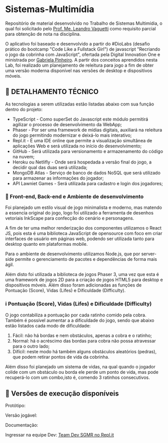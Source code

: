 # Sistemas-Multimídia
Repositório de material desenvolvido no Trabalho de Sistemas Multimídia, o qual foi solicitado pelo [Prof. Me. Leandro Vaguetti](https://www.escavador.com/sobre/3762616/leandro-vaguetti) como requisito parcial para obtenção de nota na disciplina.

O aplicativo foi baseado e desenvolvido a partir do #DioLabs (desafio prático do bootcamp "Code Like a Fullstack Girl") de javascript "Recriando o jogo da cobrinha com JavaScript", ofertada pela Digital Innovation One e ministrada por [Gabriela Pinheiro](https://github.com/gabriela-pinheiro). A partir dos conceitos aprendidos nesta Lab, foi realizado um planejamento de releitura para jogo a fim de obter uma versão moderna disponível nas versões de desktop e dispositivos móveis.

## :rocket: DETALHAMENTO TÉCNICO

As tecnologias a serem utilizadas estão listadas abaixo com sua função dentro do projeto:

- TypeScript - Como superSet do Javascript este módulo permitirá agilizar o processo de desenvolvimento da WebApp;
- Phaser - Por ser uma framework de mídias digitais, auxiliará na releitura do jogo permitindo modernizar e deixá-lo mais interativo;
- Repl.it - É uma IDE online que permite a visualização simultânea de aplicações Web e será utilizada no início do desenvolvimento;
- GitHub - Será utilizada para versionamento e armazenamento do código na nuvem;
- Heroku ou Netlifly - Onde será hospedada a versão final do jogo, a decidir qual das duas será utilizada;
- MongoDB Atlas - Serviço de banco de dados NoSQL que será utilizado para armazenar as informações do jogador;
- API Lawniet Games - Será utilizada para cadastro e login dos jogadores;

### :seedling: Front-end, Back-end e Ambiente de desenvolvimento

Foi planejado um estilo visual de jogo minimalista e moderno, mas matendo a essencia original do jogo, logo foi utilizado a ferramenta de desenhos vetoriais InkScape para confecção do cenário e personagens.

A fim de ter uma melhor renderização dos componentes utilizamos o React JS, pois esta é uma biblioteca JavaScript de opensource com foco em criar interfaces de usuário em páginas web, podendo ser utilizada tanto para desktop quanto em plataformas mobile. 

Para o ambiente de desenvolvimento utilizamos Node.js, que por server-side permite o gerenciamento de pacotes e dependências de forma mais ágil.

Além disto foi  utilizada a biblioteca de jogos Phaser 3, uma vez que esta é uma framework de jogos 2D para a criação de jogos HTML5 para desktop e dispositivos móveis. Além disso foram adicionadas as funções de Pontuação (Score), Vidas (Lifes) e Dificuldade (Difficulty). 

### :information_source: Pontuação (Score), Vidas (Lifes) e Dificuldade (Difficulty)

O jogo contabiliza a pontuação por cada ratinho comido pela cobra. Também é possível aumentar a a dificuldade do jogo, sendo que abaixo estão listados cada modo de dificuldade:

1. Fácil: não há bordas e nem obstáculos, apenas a cobra e o ratinho;
2. Normal: há o acréscimo das bordas para cobra não possa atravessar para o outro lado;
3. Difícil: neste modo há também alguns obstáculos aleatórios (pedras), que podem retirar pontos de vida da cobrinha.

Além disso foi planejado um sistema de vidas, na qual quando o jogador colide com um obstáculo ou borda ele perde um ponto de vida, mas pode recuperá-lo com um combo,isto é, comendo 3 ratinhos consecutivos.

## :link: Versões de execução disponíveis

Protótipo:

Versão jogável:

Documentação:

Ingressar na equipe Dev: [Team Dev SGMR no Repl.it](https://repl.it/teams/join/ctwpskrrfslhgiqlmovgudkgjthaotbk-SGMR)
